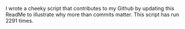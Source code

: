 I wrote a cheeky script that contributes to my Github by updating this ReadMe to illustrate why more than commits matter. This script has run 2291 times.